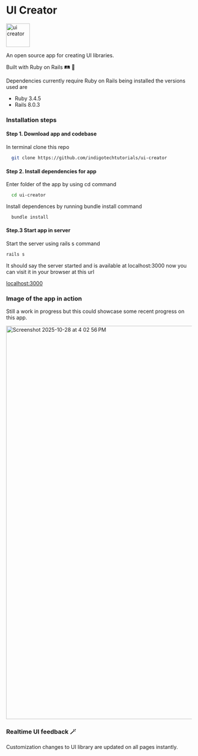 # UI Creator
<img width="64" height="64" alt="ui creator" src="https://github.com/user-attachments/assets/ace5cd74-9c04-4fa3-97c4-40a8e2d22f7e" />

An open source app for creating UI libraries. 

Built with Ruby on Rails 🛤️ 💎

Dependencies currently require Ruby on Rails being installed the versions used are

- Ruby 3.4.5
- Rails 8.0.3

### Installation steps

#### Step 1. Download app and codebase

In terminal clone this repo

```sh
  git clone https://github.com/indigotechtutorials/ui-creator
```

#### Step 2. Install dependencies for app

Enter folder of the app by using cd command

```sh
  cd ui-creator
```

Install dependences by running bundle install command

```sh
  bundle install
```

#### Step.3 Start app in server


Start the server using rails s command

```sh
rails s
```

It should say the server started and is available at localhost:3000 now you can visit it in your browser at this url

[localhost:3000](http://localhost:3000)


### Image of the app in action

Still a work in progress but this could showcase some recent progress on this app.

<img width="1710" height="1068" alt="Screenshot 2025-10-28 at 4 02 56 PM" src="https://github.com/user-attachments/assets/3d768dc0-9336-4e45-b0f9-82b6ff440217" />

### Realtime UI feedback 🪄

Customization changes to UI library are updated on all pages instantly.
